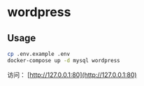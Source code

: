 # wordpress

## Usage

```bash
cp .env.example .env
docker-compose up -d mysql wordpress
```

访问： [http://127.0.0.1:80](http://127.0.0.1:80)

